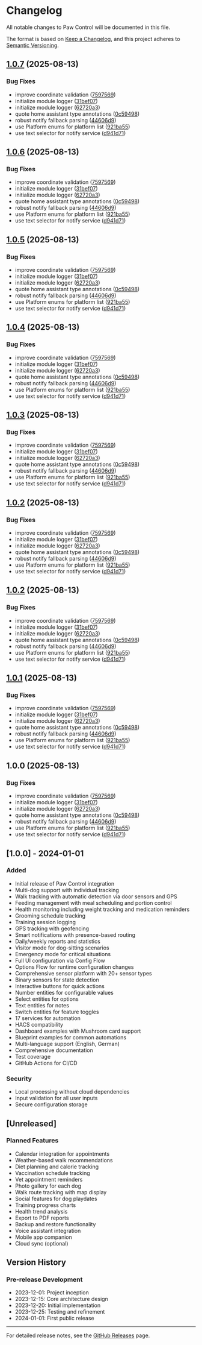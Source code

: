 # Changelog

All notable changes to Paw Control will be documented in this file.

The format is based on [Keep a Changelog](https://keepachangelog.com/en/1.0.0/),
and this project adheres to [Semantic Versioning](https://semver.org/spec/v2.0.0.html).

## [1.0.7](https://github.com/Bigdaddy1990/pawcontrol/compare/v1.0.6...v1.0.7) (2025-08-13)


### Bug Fixes

* improve coordinate validation ([7597569](https://github.com/Bigdaddy1990/pawcontrol/commit/7597569bd6a50ad22ee148e01749a7f63c02d948))
* initialize module logger ([31bef07](https://github.com/Bigdaddy1990/pawcontrol/commit/31bef07825bc944125040fef68f1804745942b0a))
* initialize module logger ([62720a3](https://github.com/Bigdaddy1990/pawcontrol/commit/62720a3c8dd3f105b513918b0122d39578aa2c03))
* quote home assistant type annotations ([0c59498](https://github.com/Bigdaddy1990/pawcontrol/commit/0c59498504964937bb808b4748fd0e541c4d1196))
* robust notify fallback parsing ([44606d9](https://github.com/Bigdaddy1990/pawcontrol/commit/44606d9c5be4c61fa1628958811166dba2a3582f))
* use Platform enums for platform list ([921ba55](https://github.com/Bigdaddy1990/pawcontrol/commit/921ba55cf8a792c7e66a015d0bec4d96576b5d53))
* use text selector for notify service ([d941d71](https://github.com/Bigdaddy1990/pawcontrol/commit/d941d7139d05c11d5ba4af47a01688f54bdbc1ae))

## [1.0.6](https://github.com/Bigdaddy1990/pawcontrol/compare/v1.0.5...v1.0.6) (2025-08-13)


### Bug Fixes

* improve coordinate validation ([7597569](https://github.com/Bigdaddy1990/pawcontrol/commit/7597569bd6a50ad22ee148e01749a7f63c02d948))
* initialize module logger ([31bef07](https://github.com/Bigdaddy1990/pawcontrol/commit/31bef07825bc944125040fef68f1804745942b0a))
* initialize module logger ([62720a3](https://github.com/Bigdaddy1990/pawcontrol/commit/62720a3c8dd3f105b513918b0122d39578aa2c03))
* quote home assistant type annotations ([0c59498](https://github.com/Bigdaddy1990/pawcontrol/commit/0c59498504964937bb808b4748fd0e541c4d1196))
* robust notify fallback parsing ([44606d9](https://github.com/Bigdaddy1990/pawcontrol/commit/44606d9c5be4c61fa1628958811166dba2a3582f))
* use Platform enums for platform list ([921ba55](https://github.com/Bigdaddy1990/pawcontrol/commit/921ba55cf8a792c7e66a015d0bec4d96576b5d53))
* use text selector for notify service ([d941d71](https://github.com/Bigdaddy1990/pawcontrol/commit/d941d7139d05c11d5ba4af47a01688f54bdbc1ae))

## [1.0.5](https://github.com/Bigdaddy1990/pawcontrol/compare/v1.0.4...v1.0.5) (2025-08-13)


### Bug Fixes

* improve coordinate validation ([7597569](https://github.com/Bigdaddy1990/pawcontrol/commit/7597569bd6a50ad22ee148e01749a7f63c02d948))
* initialize module logger ([31bef07](https://github.com/Bigdaddy1990/pawcontrol/commit/31bef07825bc944125040fef68f1804745942b0a))
* initialize module logger ([62720a3](https://github.com/Bigdaddy1990/pawcontrol/commit/62720a3c8dd3f105b513918b0122d39578aa2c03))
* quote home assistant type annotations ([0c59498](https://github.com/Bigdaddy1990/pawcontrol/commit/0c59498504964937bb808b4748fd0e541c4d1196))
* robust notify fallback parsing ([44606d9](https://github.com/Bigdaddy1990/pawcontrol/commit/44606d9c5be4c61fa1628958811166dba2a3582f))
* use Platform enums for platform list ([921ba55](https://github.com/Bigdaddy1990/pawcontrol/commit/921ba55cf8a792c7e66a015d0bec4d96576b5d53))
* use text selector for notify service ([d941d71](https://github.com/Bigdaddy1990/pawcontrol/commit/d941d7139d05c11d5ba4af47a01688f54bdbc1ae))

## [1.0.4](https://github.com/Bigdaddy1990/pawcontrol/compare/v1.0.3...v1.0.4) (2025-08-13)


### Bug Fixes

* improve coordinate validation ([7597569](https://github.com/Bigdaddy1990/pawcontrol/commit/7597569bd6a50ad22ee148e01749a7f63c02d948))
* initialize module logger ([31bef07](https://github.com/Bigdaddy1990/pawcontrol/commit/31bef07825bc944125040fef68f1804745942b0a))
* initialize module logger ([62720a3](https://github.com/Bigdaddy1990/pawcontrol/commit/62720a3c8dd3f105b513918b0122d39578aa2c03))
* quote home assistant type annotations ([0c59498](https://github.com/Bigdaddy1990/pawcontrol/commit/0c59498504964937bb808b4748fd0e541c4d1196))
* robust notify fallback parsing ([44606d9](https://github.com/Bigdaddy1990/pawcontrol/commit/44606d9c5be4c61fa1628958811166dba2a3582f))
* use Platform enums for platform list ([921ba55](https://github.com/Bigdaddy1990/pawcontrol/commit/921ba55cf8a792c7e66a015d0bec4d96576b5d53))
* use text selector for notify service ([d941d71](https://github.com/Bigdaddy1990/pawcontrol/commit/d941d7139d05c11d5ba4af47a01688f54bdbc1ae))

## [1.0.3](https://github.com/Bigdaddy1990/pawcontrol/compare/v1.0.2...v1.0.3) (2025-08-13)


### Bug Fixes

* improve coordinate validation ([7597569](https://github.com/Bigdaddy1990/pawcontrol/commit/7597569bd6a50ad22ee148e01749a7f63c02d948))
* initialize module logger ([31bef07](https://github.com/Bigdaddy1990/pawcontrol/commit/31bef07825bc944125040fef68f1804745942b0a))
* initialize module logger ([62720a3](https://github.com/Bigdaddy1990/pawcontrol/commit/62720a3c8dd3f105b513918b0122d39578aa2c03))
* quote home assistant type annotations ([0c59498](https://github.com/Bigdaddy1990/pawcontrol/commit/0c59498504964937bb808b4748fd0e541c4d1196))
* robust notify fallback parsing ([44606d9](https://github.com/Bigdaddy1990/pawcontrol/commit/44606d9c5be4c61fa1628958811166dba2a3582f))
* use Platform enums for platform list ([921ba55](https://github.com/Bigdaddy1990/pawcontrol/commit/921ba55cf8a792c7e66a015d0bec4d96576b5d53))
* use text selector for notify service ([d941d71](https://github.com/Bigdaddy1990/pawcontrol/commit/d941d7139d05c11d5ba4af47a01688f54bdbc1ae))

## [1.0.2](https://github.com/Bigdaddy1990/pawcontrol/compare/v1.0.1...v1.0.2) (2025-08-13)


### Bug Fixes

* improve coordinate validation ([7597569](https://github.com/Bigdaddy1990/pawcontrol/commit/7597569bd6a50ad22ee148e01749a7f63c02d948))
* initialize module logger ([31bef07](https://github.com/Bigdaddy1990/pawcontrol/commit/31bef07825bc944125040fef68f1804745942b0a))
* initialize module logger ([62720a3](https://github.com/Bigdaddy1990/pawcontrol/commit/62720a3c8dd3f105b513918b0122d39578aa2c03))
* quote home assistant type annotations ([0c59498](https://github.com/Bigdaddy1990/pawcontrol/commit/0c59498504964937bb808b4748fd0e541c4d1196))
* robust notify fallback parsing ([44606d9](https://github.com/Bigdaddy1990/pawcontrol/commit/44606d9c5be4c61fa1628958811166dba2a3582f))
* use Platform enums for platform list ([921ba55](https://github.com/Bigdaddy1990/pawcontrol/commit/921ba55cf8a792c7e66a015d0bec4d96576b5d53))
* use text selector for notify service ([d941d71](https://github.com/Bigdaddy1990/pawcontrol/commit/d941d7139d05c11d5ba4af47a01688f54bdbc1ae))

## [1.0.2](https://github.com/Bigdaddy1990/pawcontrol/compare/v1.0.1...v1.0.2) (2025-08-13)


### Bug Fixes

* improve coordinate validation ([7597569](https://github.com/Bigdaddy1990/pawcontrol/commit/7597569bd6a50ad22ee148e01749a7f63c02d948))
* initialize module logger ([31bef07](https://github.com/Bigdaddy1990/pawcontrol/commit/31bef07825bc944125040fef68f1804745942b0a))
* initialize module logger ([62720a3](https://github.com/Bigdaddy1990/pawcontrol/commit/62720a3c8dd3f105b513918b0122d39578aa2c03))
* quote home assistant type annotations ([0c59498](https://github.com/Bigdaddy1990/pawcontrol/commit/0c59498504964937bb808b4748fd0e541c4d1196))
* robust notify fallback parsing ([44606d9](https://github.com/Bigdaddy1990/pawcontrol/commit/44606d9c5be4c61fa1628958811166dba2a3582f))
* use Platform enums for platform list ([921ba55](https://github.com/Bigdaddy1990/pawcontrol/commit/921ba55cf8a792c7e66a015d0bec4d96576b5d53))
* use text selector for notify service ([d941d71](https://github.com/Bigdaddy1990/pawcontrol/commit/d941d7139d05c11d5ba4af47a01688f54bdbc1ae))

## [1.0.1](https://github.com/Bigdaddy1990/pawcontrol/compare/v1.0.0...v1.0.1) (2025-08-13)


### Bug Fixes

* improve coordinate validation ([7597569](https://github.com/Bigdaddy1990/pawcontrol/commit/7597569bd6a50ad22ee148e01749a7f63c02d948))
* initialize module logger ([31bef07](https://github.com/Bigdaddy1990/pawcontrol/commit/31bef07825bc944125040fef68f1804745942b0a))
* initialize module logger ([62720a3](https://github.com/Bigdaddy1990/pawcontrol/commit/62720a3c8dd3f105b513918b0122d39578aa2c03))
* quote home assistant type annotations ([0c59498](https://github.com/Bigdaddy1990/pawcontrol/commit/0c59498504964937bb808b4748fd0e541c4d1196))
* robust notify fallback parsing ([44606d9](https://github.com/Bigdaddy1990/pawcontrol/commit/44606d9c5be4c61fa1628958811166dba2a3582f))
* use Platform enums for platform list ([921ba55](https://github.com/Bigdaddy1990/pawcontrol/commit/921ba55cf8a792c7e66a015d0bec4d96576b5d53))
* use text selector for notify service ([d941d71](https://github.com/Bigdaddy1990/pawcontrol/commit/d941d7139d05c11d5ba4af47a01688f54bdbc1ae))

## 1.0.0 (2025-08-13)


### Bug Fixes

* improve coordinate validation ([7597569](https://github.com/Bigdaddy1990/pawcontrol/commit/7597569bd6a50ad22ee148e01749a7f63c02d948))
* initialize module logger ([31bef07](https://github.com/Bigdaddy1990/pawcontrol/commit/31bef07825bc944125040fef68f1804745942b0a))
* initialize module logger ([62720a3](https://github.com/Bigdaddy1990/pawcontrol/commit/62720a3c8dd3f105b513918b0122d39578aa2c03))
* quote home assistant type annotations ([0c59498](https://github.com/Bigdaddy1990/pawcontrol/commit/0c59498504964937bb808b4748fd0e541c4d1196))
* robust notify fallback parsing ([44606d9](https://github.com/Bigdaddy1990/pawcontrol/commit/44606d9c5be4c61fa1628958811166dba2a3582f))
* use Platform enums for platform list ([921ba55](https://github.com/Bigdaddy1990/pawcontrol/commit/921ba55cf8a792c7e66a015d0bec4d96576b5d53))
* use text selector for notify service ([d941d71](https://github.com/Bigdaddy1990/pawcontrol/commit/d941d7139d05c11d5ba4af47a01688f54bdbc1ae))

## [1.0.0] - 2024-01-01

### Added
- Initial release of Paw Control integration
- Multi-dog support with individual tracking
- Walk tracking with automatic detection via door sensors and GPS
- Feeding management with meal scheduling and portion control
- Health monitoring including weight tracking and medication reminders
- Grooming schedule tracking
- Training session logging
- GPS tracking with geofencing
- Smart notifications with presence-based routing
- Daily/weekly reports and statistics
- Visitor mode for dog-sitting scenarios
- Emergency mode for critical situations
- Full UI configuration via Config Flow
- Options Flow for runtime configuration changes
- Comprehensive sensor platform with 20+ sensor types
- Binary sensors for state detection
- Interactive buttons for quick actions
- Number entities for configurable values
- Select entities for options
- Text entities for notes
- Switch entities for feature toggles
- 17 services for automation
- HACS compatibility
- Dashboard examples with Mushroom card support
- Blueprint examples for common automations
- Multi-language support (English, German)
- Comprehensive documentation
- Test coverage
- GitHub Actions for CI/CD

### Security
- Local processing without cloud dependencies
- Input validation for all user inputs
- Secure configuration storage

## [Unreleased]

### Planned Features
- Calendar integration for appointments
- Weather-based walk recommendations
- Diet planning and calorie tracking
- Vaccination schedule tracking
- Vet appointment reminders
- Photo gallery for each dog
- Walk route tracking with map display
- Social features for dog playdates
- Training progress charts
- Health trend analysis
- Export to PDF reports
- Backup and restore functionality
- Voice assistant integration
- Mobile app companion
- Cloud sync (optional)

## Version History

### Pre-release Development
- 2023-12-01: Project inception
- 2023-12-15: Core architecture design
- 2023-12-20: Initial implementation
- 2023-12-25: Testing and refinement
- 2024-01-01: First public release

---

For detailed release notes, see the [GitHub Releases](https://github.com/yourusername/pawcontrol/releases) page.
